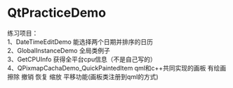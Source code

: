 # QtPracticeDemo
练习项目：<br>
1、DateTimeEditDemo 能选择两个日期并排序的日历 <br>
2、GlobalInstanceDemo 全局类例子 <br>
3、GetCPUInfo 获得全平台cpu信息（不是自己写的）<br>
4、QPixmapCachaDemo_QuickPaintedItem qml和c++共同实现的画板 有绘画 擦除 撤销 恢复 缩放 平移功能(画板类注册到qml的方式)<br>

